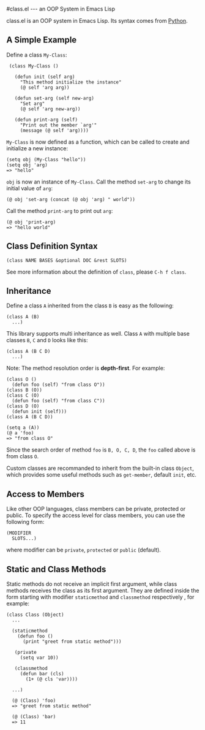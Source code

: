#class.el --- an OOP System in Emacs Lisp

class.el is an OOP system in Emacs Lisp. Its syntax comes from
[Python](http://docs.python.org/tutorial/classes.html).

## A Simple Example

Define a class `My-Class`:

     (class My-Class ()

       (defun init (self arg)
         "This method initialize the instance"
         (@ self 'arg arg))

       (defun set-arg (self new-arg)
         "Set arg"
         (@ self 'arg new-arg))

       (defun print-arg (self)
         "Print out the member `arg'"
         (message (@ self 'arg))))

`My-Class` is now defined as a function, which can be called to create and
initialize a new instance:

    (setq obj (My-Class "hello"))
    (setq obj 'arg)
    => "hello"

`obj` is now an instance of `My-Class`. Call the method `set-arg` to
change its initial value of `arg`:

    (@ obj 'set-arg (concat (@ obj 'arg) " world"))

Call the method `print-arg` to print out `arg`:

    (@ obj 'print-arg)
    => "hello world"

## Class Definition Syntax

    (class NAME BASES &optional DOC &rest SLOTS)

See more information about the definition of `class`, please `C-h f
class`.

## Inheritance

Define a class `A` inherited from the class `B` is easy as the following:

    (class A (B)
      ...)

This library supports multi inheritance as well. Class `A` with
multiple base classes `B`, `C` and `D` looks like this:

    (class A (B C D)
      ...)

Note: The method resolution order is **depth-first**. For example:

    (class O ()
      (defun foo (self) "from class O"))
    (class B (O))
    (class C (O)
      (defun foo (self) "from class C"))
    (class D (O)
      (defun init (self)))
    (class A (B C D))

    (setq a (A))
    (@ a 'foo)
    => "from class O"

Since the search order of method `foo` is `B, O, C, D`, the `foo` called
above is from class `O`.

Custom classes are recommanded to inherit from the built-in class
`Object`, which provides some useful methods such as `get-member`,
default `init`, etc.

## Access to Members

Like other OOP languages, class members can be private, protected or
public. To specify the access level for class members, you can use the
following form:

    (MODIFIER
      SLOTS...)

where modifier can be `private`, `protected` or `public` (default).

## Static and Class Methods

Static methods do not receive an implicit first argument, while class
methods receives the class as its first argument. They are defined
inside the form starting with modifier `staticmethod` and `classmethod`
respectively , for example:

    (class Class (Object)
      ...

      (staticmethod
        (defun foo ()
          (print "greet from static method")))

       (private
         (setq var 10))
       
       (classmethod
         (defun bar (cls)
           (1+ (@ cls 'var))))

      ...)

      (@ (Class) 'foo)
      => "greet from static method"
      
      (@ (Class) 'bar)
      => 11
